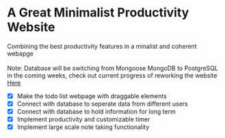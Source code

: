 # A Great Minimalist Productivity Website

Combining the best productivity features in a minalist and coherent webapge 
<br/><br/>
Note: Database will be switching from Mongoose MongoDB to PostgreSQL in the coming weeks, check out current progress of reworking the website <a href="https://github.com/Hetul3/productivity">Here</a>

- [x] Make the todo list webpage with draggable elements
- [x] Connect with database to seperate data from different users
- [x] Connect with database to hold information for long term
- [x] Implement productivity and customizable timer
- [x] Implement large scale note taking functionality
